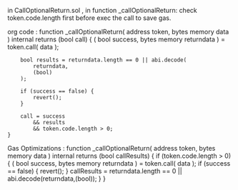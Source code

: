 in CallOptionalReturn.sol , in function _callOptionalReturn:
check token.code.length first before exec the call to save gas.

org code :
    function _callOptionalReturn(
        address token,
        bytes memory data
    )
        internal
        returns (bool call)
    {
        (
            bool success,
            bytes memory returndata
        ) = token.call(
            data
        );

        bool results = returndata.length == 0 || abi.decode(
            returndata,
            (bool)
        );

        if (success == false) {
            revert();
        }

        call = success
            && results
            && token.code.length > 0;
    }

Gas Optimizations :
    function _callOptionalReturn(
        address token,
        bytes memory data
    )
        internal
        returns (bool callResults)
    {
        if (token.code.length > 0) {
            (
                bool success,
                bytes memory returndata
            ) = token.call(
                data
            );
            if (success == false) {
                revert();
            }
            callResults = returndata.length == 0 || abi.decode(returndata,(bool));
        }
    }
